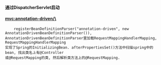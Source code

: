 #### 通过DispatcherServlet启动
#### <mvc:annotation-driven/\>
        registerBeanDefinitionParser("annotation-driven", new AnnotationDrivenBeanDefinitionParser()), 
    AnnotationDrivenBeanDefinitionParser里加载RequestMappingHandlerMapping, RequestMappingHandlerMapping
    实现了Spring的InitializingBean. afterPropertiesSet()方法中扫描spring中的bean, 找出类名上有@Controller
    或@RequestMapping的类, 然后解析类方法上的@RequestMapping.